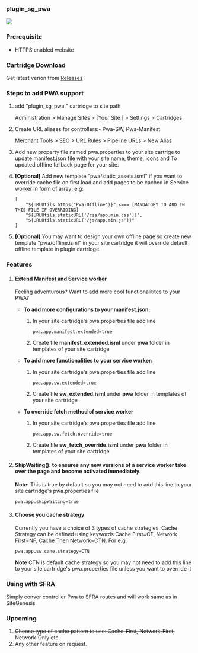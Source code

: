 ### plugin_sg_pwa
![](https://raw.githubusercontent.com/vsanse/plugin_sg_pwa/master/plugin_sg_pwa/cartridge/static/default/images/icons/icon-128x128.png)

### Prerequisite

- HTTPS enabled website

### Cartridge Download

Get latest verion from [Releases](https://github.com/vsanse/plugin_sg_pwa/releases)

### Steps to add PWA support
                
1. add "plugin_sg_pwa " cartridge to site path

    Administration > Manage Sites > [Your Site ] > Settings > Cartridges
2. Create URL aliases for controllers:- Pwa-SW, Pwa-Manifest
    
    Merchant Tools >  SEO >  URL Rules > Pipeline URLs > New Alias
3. Add new property file named pwa.properties to your site cartrige to update manifest.json file with your site name, theme, icons and To updated offline fallback page for your site.
4. **[Optional]** Add new template "pwa/static_assets.isml" if you want to override cache file on first load and add pages to be cached in Service worker in form of array: e.g:
	```
	[
        "${URLUtils.https("Pwa-Offline")}",<=== [MANDATORY TO ADD IN THIS FILE IF OVERRIDING]
        "${URLUtils.staticURL('/css/app.min.css')}",
        "${URLUtils.staticURL('/js/app.min.js')}"
    ]
    ```
5. **[Optional]** You may want to design your own offline page so create new template "pwa/offline.isml" in your site cartridge it will override default offline template in plugin cartridge.


### Features
1. #### Extend Manifest and Service worker
    Feeling adventurous? Want to add more cool functionalitites to your PWA?

    + **To add more configurations to your manifest.json:**
        1. In your site cartridge's pwa.properties file add line
            ```
            pwa.app.manifest.extended=true
            ```
        2. Create file **manifest_extended.isml** under **pwa** folder in templates of your site cartridge

    + **To add more functionalities to your service worker:**
        1. In your site cartridge's pwa.properties file add line
            ```
            pwa.app.sw.extended=true
            ```
        2. Create file **sw_extended.isml** under **pwa** folder in templates of your site cartridge

    + **To override fetch method of service worker**
        1. In your site cartridge's pwa.properties file add line
            ```
            pwa.app.sw.fetch.override=true
            ```
        2. Create file **sw_fetch_override.isml** under **pwa** folder in templates of your site cartridge

        
2. #### SkipWaiting(): to ensures any new versions of a service worker take over the page and become activated immediately.
    **Note:** This is true by default so you may not need to add this line to your site cartridge's pwa.properties file
    ```
    pwa.app.skipWaiting=true
    ```
3. #### Choose you cache strategy
    Currently you have a choice of 3 types of cache strategies.
    Cache Strategy can be defined using keywords  Cache First=CF, Network First=NF, Cache Then Network=CTN. For e.g.
    ```
    pwa.app.sw.cahe.strategy=CTN
    ```
    **Note** CTN is default cache strategy so you may not need to add this line to your site cartridge's pwa.properties file unless you want to override it
    
### Using with SFRA

Simply conver controller Pwa to SFRA routes and will work same as in SiteGenesis

### Upcoming
1. ~~Choose type of cache pattern to use: Cache-First, Network-First, Network-Only etc.~~
2. Any other feature on request.
